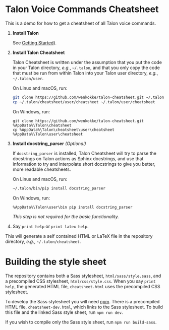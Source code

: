 # Talon Voice Commands Cheatsheet

This is a demo for how to get a cheatsheet of all Talon voice commands.

1. **Install Talon**

   See [Getting Started][talon-getting-started]).

2. **Install Talon Cheatsheet**

   Talon Cheatsheet is written under the assumption that you put the code in your Talon directory,
   _e.g._, `~/.talon`, and that you only copy the code that must be run from within Talon into your
   Talon user directory, _e.g._, `~/.talon/user`.

   On Linux and macOS, run:

   ```bash
   git clone https://github.com/wenkokke/talon-cheatsheet.git ~/.talon/cheatsheet
   cp ~/.talon/cheatsheet/user/cheatsheet ~/.talon/user/cheatsheet
   ```

   On Windows, run:

   ```batch
   git clone https://github.com/wenkokke/talon-cheatsheet.git %AppData%\Talon\cheatsheet
   cp %AppData%\Talon\cheatsheet\user\cheatsheet %AppData%\Talon\user\cheatsheet
   ```

3. **Install docstring_parser** _(Optional)_

   If `docstring_parser` is installed, Talon Cheatsheet will try to parse the docstrings
   on Talon actions as Sphinx docstrings, and use that information to try and interpolate
   short docstrings to give you better, more readable cheatsheets.

   On Linus and macOS, run:

   ```bash
   ~/.talon/bin/pip install docstring_parser
   ```

   On Windows, run:

   ```batch
   %AppData%\Talon\user\bin pip install docstring_parser
   ```

   _This step is not required for the basic functionality._

4. Say `print help` or `print latex help`.

This will generate a self contained HTML or LaTeX file in the repository directory, _e.g._, `~/.talon/cheatsheet`.

# Building the style sheet

The repository contains both a Sass stylesheet, `html/sass/style.sass`, and a precompiled CSS stylesheet, `html/css/style.css`.
When you say `print help`, the generated HTML file, `cheatsheet.html` uses the precompiled CSS stylesheet.

To develop the Sass stylesheet you will need [npm][install-npm].
There is a precompiled HTML file, `cheatsheet-dev.html`, which links to the Sass stylesheet.
To build this file and the linked Sass style sheet, run `npm run dev`.

If you wish to compile only the Sass style sheet, run `npm run build-sass`.

[talon-getting-started]: https://talonvoice.com/docs/index.html#getting-started
[talon-getting-scripts]: https://talonvoice.com/docs/index.html#getting-scripts
[install-npm]: https://nodejs.org/en/
